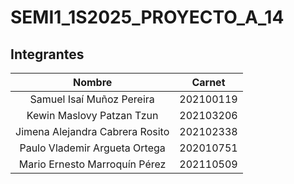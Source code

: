 # SEMI1_1S2025_PROYECTO_A_14
 
## Integrantes

|        **Nombre**         | **Carnet** |
| :-----------------------: | :--------: |
| Samuel Isaí Muñoz Pereira | 202100119  |
| Kewin Maslovy Patzan Tzun | 202103206  |
| Jimena Alejandra Cabrera Rosito|202102338|
| Paulo Vlademir Argueta Ortega |  202010751 |
| Mario Ernesto Marroquín Pérez | 202110509|
